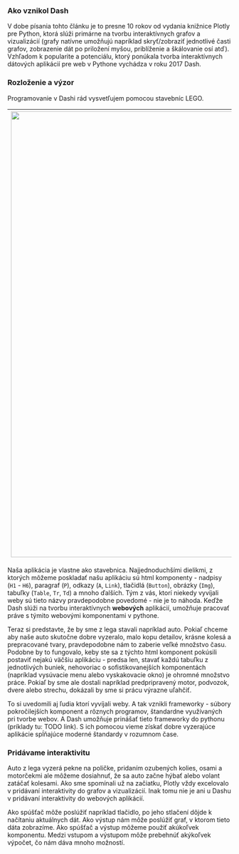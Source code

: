 ### Ako vznikol Dash
V dobe písania tohto článku je to presne 10 rokov od vydania knižnice Plotly pre Python, ktorá slúži primárne na tvorbu interaktívnych grafov a vizualizácií (grafy natívne umožňujú napríklad skryť/zobraziť jednotlivé časti grafov, zobrazenie dát po priložení myšou, priblíženie a škálovanie osí atď). Vzhľadom k popularite a potenciálu, ktorý ponúkala tvorba interaktívnych dátových aplikácií pre web v Pythone vychádza v roku 2017 Dash.

### Rozloženie a výzor
Programovanie v Dashi rád vysvetľujem pomocou stavebníc LEGO.

<img src="https://i.ibb.co/sKPT9rV/lego-van-gogh.png" width="1000px"/>  |  <img src="https://media2.giphy.com/media/yoJC2MD0BBbw68Oht6/giphy.gif?cid=ecf05e47x1xhnq4vgdcdv9pskpjm90nnq099zziarjvrtf49&ep=v1_gifs_search&rid=giphy.gif&ct=g" width="1000px"/>
:-------------------------:|:-------------------------:

Naša aplikácia je vlastne ako stavebnica. Najjednoduchšími dielikmi, z ktorých môžeme poskladať našu aplikáciu sú html komponenty - nadpisy (`H1` - `H6`), paragraf (`P`), odkazy (`A`, `Link`), tlačidlá (`Button`), obrázky (`Img`), tabuľky (`Table`, `Tr`, `Td`) a mnoho ďalších. Tým z vás, ktorí niekedy vyvíjali weby sú tieto názvy pravdepodobne povedomé - nie je to náhoda. Keďže Dash slúži na tvorbu interaktívnych **webových** aplikácií, umožňuje pracovať práve s týmito webovými komponentami v pythone.

Teraz si predstavte, že by sme z lega stavali napríklad auto. Pokiaľ chceme aby naše auto skutočne dobre vyzeralo, malo kopu detailov, krásne kolesá a prepracované tvary, pravdepodobne nám to zaberie veľké množstvo času. Podobne by to fungovalo, keby ste sa z týchto html komponent pokúsili postaviť nejakú väčšiu aplikáciu - predsa len, stavať každú tabuľku z jednotlivých buniek, nehovoriac o sofistikovanejších komponentách (napríklad vysúvacie menu alebo vyskakovacie okno) je ohromné množstvo práce. Pokiaľ by sme ale dostali napríklad predpripravený motor, podvozok, dvere alebo strechu, dokázali by sme si prácu výrazne uľahčiť.

To si uvedomili aj ľudia ktorí vyvíjali weby. A tak vznikli frameworky - súbory pokročilejších komponent a rôznych programov, štandardne využívaných pri tvorbe webov. A Dash umožňuje prinášať tieto frameworky do pythonu (príklady tu: TODO link). S ich pomocou vieme získať dobre vyzerajúce aplikácie spĺňajúce moderné štandardy v rozumnom čase.

### Pridávame interaktivitu
Auto z lega vyzerá pekne na poličke, pridaním ozubených kolies, osami a motorčekmi ale môžeme dosiahnuť, že sa auto začne hýbať alebo volant zatáčať kolesami. Ako sme spomínali už na začiatku, Plotly vždy excelovalo v pridávaní interaktivity do grafov a vizualizácií. Inak tomu nie je ani u Dashu v pridávaní interaktivity do webových aplikácií. 

Ako spúšťač môže poslúžiť napríklad tlačidlo, po jeho stlačení dôjde k načítaniu aktuálnych dát. Ako výstup nám môže poslúžiť graf, v ktorom tieto dáta zobrazíme. Ako spúšťač a výstup môžeme použiť akúkoľvek komponentu. Medzi vstupom a výstupom môže prebehnúť akýkoľvek výpočet, čo nám dáva mnoho možností. 
